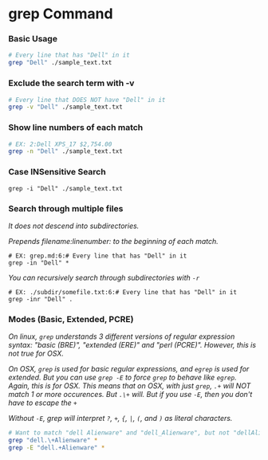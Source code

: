 # grep Command

### Basic Usage

```bash
# Every line that has "Dell" in it
grep "Dell" ./sample_text.txt
```

### Exclude the search term with -v

```bash
# Every line that DOES NOT have "Dell" in it
grep -v "Dell" ./sample_text.txt
```

### Show line numbers of each match

```bash
# EX: 2:Dell XPS_17 $2,754.00
grep -n "Dell" ./sample_text.txt
```

### Case INSensitive Search

```
grep -i "Dell" ./sample_text.txt
```

### Search through multiple files

_It does not descend into subdirectories._

_Prepends filename:linenumber: to the beginning of each match._

```
# EX: grep.md:6:# Every line that has "Dell" in it
grep -in "Dell" *
```

_You can recursively search through subdirectories with `-r`_

```
# EX: ./subdir/somefile.txt:6:# Every line that has "Dell" in it
grep -inr "Dell" .
```

### Modes (Basic, Extended, PCRE)

_On linux, `grep` understands 3 different versions of regular expression syntax: "basic (BRE)", "extended (ERE)" and "perl (PCRE)". However, this is not true for OSX._

_On OSX, `grep` is used for basic regular expressions, and `egrep` is used for extended. But you can use `grep -E` to force `grep` to behave like `egrep`. Again, this is for OSX. This means that on OSX, with just `grep`, `.+` will NOT match 1 or more occurences. But `.\+` will. But if you use `-E`, then you don't have to escape the `+`_

_Without `-E`, grep will interpret `?`, `+`, `{`, `|`, `(`, and `)` as literal characters._

```bash
# Want to match "dell Alienware" and "dell_Alienware", but not "dellAlienware"
grep "dell.\+Alienware" *
grep -E "dell.+Alienware" *
```